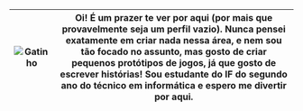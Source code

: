 | ![Gatinho](https://i.gifer.com/IHe.gif) | Oi! É um prazer te ver por aqui (por mais que provavelmente seja um perfil vazio). Nunca pensei exatamente em criar nada nessa área, e nem sou tão focado no assunto, mas gosto de criar pequenos protótipos de jogos, já que gosto de escrever histórias! Sou estudante do IF do segundo ano do técnico em informática e espero me divertir por aqui. |
|-------------------------------------------|-------------------------------------------------------------------------------------------------------------------------------------------------------------------------------------------------------------------------------------------------------------------------------------------------------------------------------------------------|
